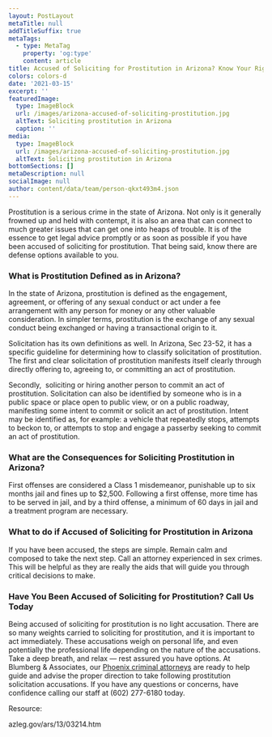 ```yaml
---
layout: PostLayout
metaTitle: null
addTitleSuffix: true
metaTags:
  - type: MetaTag
    property: 'og:type'
    content: article
title: Accused of Soliciting for Prostitution in Arizona? Know Your Rights
colors: colors-d
date: '2021-03-15'
excerpt: ''
featuredImage:
  type: ImageBlock
  url: /images/arizona-accused-of-soliciting-prostitution.jpg
  altText: Soliciting prostitution in Arizona
  caption: ''
media:
  type: ImageBlock
  url: /images/arizona-accused-of-soliciting-prostitution.jpg
  altText: Soliciting prostitution in Arizona
bottomSections: []
metaDescription: null
socialImage: null
author: content/data/team/person-qkxt493m4.json
---
```


Prostitution is a serious crime in the state of Arizona. Not only is it generally frowned up and held with contempt, it is also an area that can connect to much greater issues that can get one into heaps of trouble. It is of the essence to get legal advice promptly or as soon as possible if you have been accused of soliciting for prostitution. That being said, know there are defense options available to you.

### **What is Prostitution Defined as in Arizona?**

In the state of Arizona, prostitution is defined as the engagement, agreement, or offering of any sexual conduct or act under a fee arrangement with any person for money or any other valuable consideration. In simpler terms, prostitution is the exchange of any sexual conduct being exchanged or having a transactional origin to it.

Solicitation has its own definitions as well. In Arizona, Sec 23-52, it has a specific guideline for determining how to classify solicitation of prostitution. The first and clear solicitation of prostitution manifests itself clearly through directly offering to, agreeing to, or committing an act of prostitution.

Secondly,  soliciting or hiring another person to commit an act of prostitution. Solicitation can also be identified by someone who is in a public space or place open to public view, or on a public roadway, manifesting some intent to commit or solicit an act of prostitution. Intent may be identified as, for example: a vehicle that repeatedly stops, attempts to beckon to, or attempts to stop and engage a passerby seeking to commit an act of prostitution.

### **What are the Consequences for Soliciting Prostitution in Arizona?**

First offenses are considered a Class 1 misdemeanor, punishable up to six months jail and fines up to $2,500. Following a first offense, more time has to be served in jail, and by a third offense, a minimum of 60 days in jail and a treatment program are necessary.

### **What to do if Accused of Soliciting for Prostitution in Arizona**

If you have been accused, the steps are simple. Remain calm and composed to take the next step. Call an attorney experienced in sex crimes. This will be helpful as they are really the aids that will guide you through critical decisions to make.

### **Have You Been Accused of Soliciting for Prostitution? Call Us Today**

Being accused of soliciting for prostitution is no light accusation. There are so many weights carried to soliciting for prostitution, and it is important to act immediately. These accusations weigh on personal life, and even potentially the professional life depending on the nature of the accusations. Take a deep breath, and relax — rest assured you have options. At Blumberg & Associates, our [Phoenix criminal attorneys](https://azblumberglaw.com/phoenix-criminal-attorney/) are ready to help guide and advise the proper direction to take following prostitution solicitation accusations. If you have any questions or concerns, have confidence calling our staff at (602) 277-6180 today.

Resource:

azleg.gov/ars/13/03214.htm
